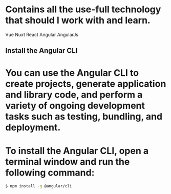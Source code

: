 # Contains all the use-full technology that should I work with and learn.

Vue
Nuxt
React
Angular
AngularJs

## Install the Angular CLI

# You can use the Angular CLI to create projects, generate application and library code, and perform a variety of ongoing development tasks such as testing, bundling, and deployment.

# To install the Angular CLI, open a terminal window and run the following command:

```bash
$ npm install -g @angular/cli
```
